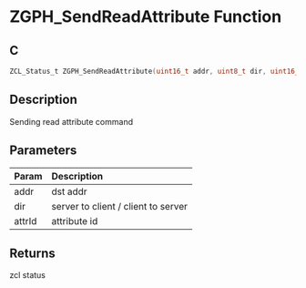 # ZGPH_SendReadAttribute Function

## C

```c
ZCL_Status_t ZGPH_SendReadAttribute(uint16_t addr, uint8_t dir, uint16_t attrId);
```

## Description

 Sending read attribute command

## Parameters

| Param | Description |
|:----- |:----------- |
| addr | dst addr |
| dir | server to client / client to server |
| attrId | attribute id  

## Returns

 zcl status 

